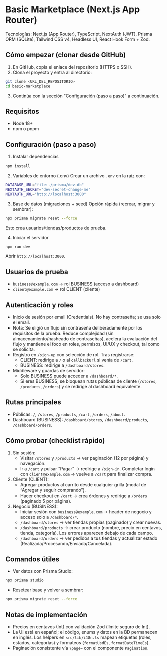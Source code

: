 # Basic Marketplace (Next.js App Router)

Tecnologías: Next.js (App Router), TypeScript, NextAuth (JWT), Prisma ORM (SQLite), Tailwind CSS v4, Headless UI, React Hook Form + Zod.

## Cómo empezar (clonar desde GitHub)

1. En GitHub, copia el enlace del repositorio (HTTPS o SSH).
2. Clona el proyecto y entra al directorio:

```bash
git clone <URL_DEL_REPOSITORIO>
cd basic-marketplace
```

3. Continúa con la sección "Configuración (paso a paso)" a continuación.

## Requisitos

- Node 18+
- npm o pnpm

## Configuración (paso a paso)

1. Instalar dependencias

```bash
npm install
```

2. Variables de entorno (.env)
   Crear un archivo `.env` en la raíz con:

```bash
DATABASE_URL="file:./prisma/dev.db"
NEXTAUTH_SECRET="dev-secret-change-me"
NEXTAUTH_URL="http://localhost:3000"
```

3. Base de datos (migraciones + seed)
   Opción rápida (recrear, migrar y sembrar):

```bash
npx prisma migrate reset --force
```

Esto crea usuarios/tiendas/productos de prueba.

4. Iniciar el servidor

```bash
npm run dev
```

Abrir `http://localhost:3000`.

## Usuarios de prueba

- `business@example.com` → rol BUSINESS (acceso a dashboard)
- `client@example.com` → rol CLIENT (cliente)

## Autenticación y roles

- Inicio de sesión por email (Credentials). No hay contraseña; se usa solo el email.
- Nota: Se eligió un flujo sin contraseña deliberadamente por los requisitos de la prueba. Reduce complejidad (sin almacenamiento/hasheado de contraseñas), acelera la evaluación del flujo y mantiene el foco en roles, permisos, UI/UX y checkout, tal como se solicita.
- Registro en `/sign-up` con selección de rol. Tras registrarse:
  - CLIENT: redirige a `/` o al `callbackUrl` si venía de `/cart`.
  - BUSINESS: redirige a `/dashboard/stores`.
- Middleware y guardas de servidor:
  - Solo BUSINESS puede acceder a `/dashboard/*`.
  - Si eres BUSINESS, se bloquean rutas públicas de cliente (`/stores`, `/products`, `/orders`) y se redirige al dashboard equivalente.

## Rutas principales

- Públicas: `/`, `/stores`, `/products`, `/cart`, `/orders`, `/about`.
- Dashboard (BUSINESS): `/dashboard/stores`, `/dashboard/products`, `/dashboard/orders`.

## Cómo probar (checklist rápido)

1. Sin sesión:
   - Visitar `/stores` y `/products` → ver paginación (12 por página) y navegación.
   - Ir a `/cart` y pulsar “Pagar” → redirige a `/sign-in`. Completar login con `client@example.com` → vuelve a `/cart` para finalizar compra.
2. Cliente (CLIENT):
   - Agregar productos al carrito desde cualquier grilla (modal de “Agregar y seguir comprando”).
   - Hacer checkout en `/cart` → crea órdenes y redirige a `/orders` (paginado 5 por página).
3. Negocio (BUSINESS):
   - Iniciar sesión con `business@example.com` → header de negocio y acceso solo a `/dashboard/*`.
   - `/dashboard/stores` → ver tiendas propias (paginado) y crear nuevas.
   - `/dashboard/products` → crear producto (nombre, precio en centavos, tienda, categoría). Los errores aparecen debajo de cada campo.
   - `/dashboard/orders` → ver pedidos a tus tiendas y actualizar estado (Realizada/Procesando/Enviada/Cancelada).

## Comandos útiles

- Ver datos con Prisma Studio:

```bash
npx prisma studio
```

- Resetear base y volver a sembrar:

```bash
npx prisma migrate reset --force
```

## Notas de implementación

- Precios en centavos (Int) con validación Zod (límite seguro de Int).
- La UI está en español; el código, enums y datos en la BD permanecen en inglés. Los helpers en `src/lib/i18n.ts` mapean etiquetas (roles, estados, categorías) y formateos (`formatUsdEs`, `formatDateTimeEs`).
- Paginación consistente vía `?page=` con el componente `Pagination`.
